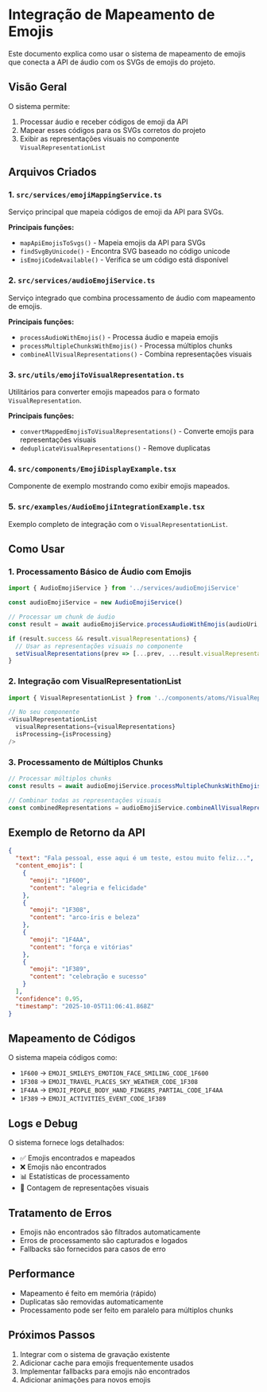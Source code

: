 # Integração de Mapeamento de Emojis

Este documento explica como usar o sistema de mapeamento de emojis que conecta a API de áudio com os SVGs de emojis do projeto.

## Visão Geral

O sistema permite:
1. Processar áudio e receber códigos de emoji da API
2. Mapear esses códigos para os SVGs corretos do projeto
3. Exibir as representações visuais no componente `VisualRepresentationList`

## Arquivos Criados

### 1. `src/services/emojiMappingService.ts`
Serviço principal que mapeia códigos de emoji da API para SVGs.

**Principais funções:**
- `mapApiEmojisToSvgs()` - Mapeia emojis da API para SVGs
- `findSvgByUnicode()` - Encontra SVG baseado no código unicode
- `isEmojiCodeAvailable()` - Verifica se um código está disponível

### 2. `src/services/audioEmojiService.ts`
Serviço integrado que combina processamento de áudio com mapeamento de emojis.

**Principais funções:**
- `processAudioWithEmojis()` - Processa áudio e mapeia emojis
- `processMultipleChunksWithEmojis()` - Processa múltiplos chunks
- `combineAllVisualRepresentations()` - Combina representações visuais

### 3. `src/utils/emojiToVisualRepresentation.ts`
Utilitários para converter emojis mapeados para o formato `VisualRepresentation`.

**Principais funções:**
- `convertMappedEmojisToVisualRepresentations()` - Converte emojis para representações visuais
- `deduplicateVisualRepresentations()` - Remove duplicatas

### 4. `src/components/EmojiDisplayExample.tsx`
Componente de exemplo mostrando como exibir emojis mapeados.

### 5. `src/examples/AudioEmojiIntegrationExample.tsx`
Exemplo completo de integração com o `VisualRepresentationList`.

## Como Usar

### 1. Processamento Básico de Áudio com Emojis

```typescript
import { AudioEmojiService } from '../services/audioEmojiService'

const audioEmojiService = new AudioEmojiService()

// Processar um chunk de áudio
const result = await audioEmojiService.processAudioWithEmojis(audioUri, chunkId)

if (result.success && result.visualRepresentations) {
  // Usar as representações visuais no componente
  setVisualRepresentations(prev => [...prev, ...result.visualRepresentations!])
}
```

### 2. Integração com VisualRepresentationList

```typescript
import { VisualRepresentationList } from '../components/atoms/VisualRepresentationList/VisualRepresentationList'

// No seu componente
<VisualRepresentationList
  visualRepresentations={visualRepresentations}
  isProcessing={isProcessing}
/>
```

### 3. Processamento de Múltiplos Chunks

```typescript
// Processar múltiplos chunks
const results = await audioEmojiService.processMultipleChunksWithEmojis(audioUris, 0)

// Combinar todas as representações visuais
const combinedRepresentations = audioEmojiService.combineAllVisualRepresentations(results)
```

## Exemplo de Retorno da API

```json
{
  "text": "Fala pessoal, esse aqui é um teste, estou muito feliz...",
  "content_emojis": [
    {
      "emoji": "1F600",
      "content": "alegria e felicidade"
    },
    {
      "emoji": "1F308",
      "content": "arco-íris e beleza"
    },
    {
      "emoji": "1F4AA",
      "content": "força e vitórias"
    },
    {
      "emoji": "1F389",
      "content": "celebração e sucesso"
    }
  ],
  "confidence": 0.95,
  "timestamp": "2025-10-05T11:06:41.868Z"
}
```

## Mapeamento de Códigos

O sistema mapeia códigos como:
- `1F600` → `EMOJI_SMILEYS_EMOTION_FACE_SMILING_CODE_1F600`
- `1F308` → `EMOJI_TRAVEL_PLACES_SKY_WEATHER_CODE_1F308`
- `1F4AA` → `EMOJI_PEOPLE_BODY_HAND_FINGERS_PARTIAL_CODE_1F4AA`
- `1F389` → `EMOJI_ACTIVITIES_EVENT_CODE_1F389`

## Logs e Debug

O sistema fornece logs detalhados:
- ✅ Emojis encontrados e mapeados
- ❌ Emojis não encontrados
- 📊 Estatísticas de processamento
- 🎨 Contagem de representações visuais

## Tratamento de Erros

- Emojis não encontrados são filtrados automaticamente
- Erros de processamento são capturados e logados
- Fallbacks são fornecidos para casos de erro

## Performance

- Mapeamento é feito em memória (rápido)
- Duplicatas são removidas automaticamente
- Processamento pode ser feito em paralelo para múltiplos chunks

## Próximos Passos

1. Integrar com o sistema de gravação existente
2. Adicionar cache para emojis frequentemente usados
3. Implementar fallbacks para emojis não encontrados
4. Adicionar animações para novos emojis
